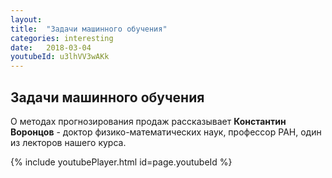```yaml
---
layout: 
title:  "Задачи машинного обучения"
categories: interesting
date:   2018-03-04
youtubeId: u3lhVV3wAKk
---
```

## Задачи машинного обучения

О методах прогнозирования продаж рассказывает **Константин Воронцов** - доктор физико-математических наук, профессор РАН, один из лекторов нашего курса.

{% include youtubePlayer.html id=page.youtubeId %}
